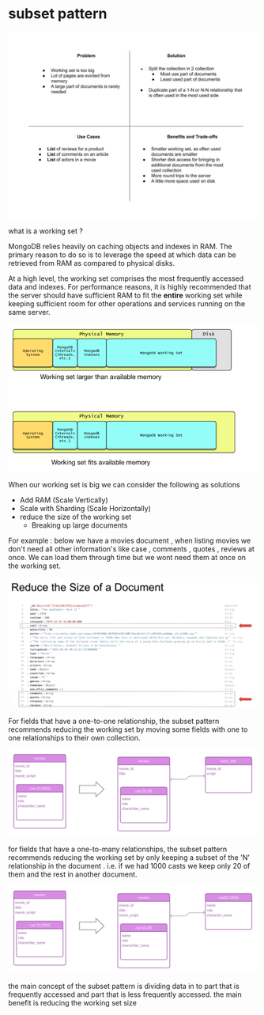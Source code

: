 # subset pattern

![subset pattern matrix!](../../../resources/subsetpatternmatrix.jpg)

what is a working set ?

 MongoDB relies heavily on caching objects and indexes in RAM. The primary reason to do so is to leverage the speed at which data can be retrieved from RAM as compared to physical disks.

At a high level, the working set comprises the most frequently accessed data and indexes. For performance reasons, it is highly recommended that the server should have sufficient RAM to fit the **entire** working set while keeping sufficient room for other operations and services running on the same server.

 ![working set and memory!](../../../resources/workinsetlargerthanmemory.png)

When our working set is big we can consider the following as solutions

- Add RAM (Scale Vertically)
- Scale with Sharding (Scale Horizontally)
- reduce the size of the working set
  - Breaking up large documents

For example : below we have a movies document , when listing movies we don't need all other information's like case , comments , quotes , reviews at once. We can load them through time but we wont need them at once on the working set.

![moves document](../../../resources/reducesizeofdoc.png)

For fields that have a one-to-one relationship, the subset pattern recommends reducing the working set by moving some fields with one to one relationships to their own collection.

![move relations to one to one!](../../../resources/moveonetoone.png)

for fields that have a one-to-many relationships, the subset pattern recommends reducing the working set by only keeping a subset of the 'N' relationship in the document . i.e. if we had 1000 casts we keep only 20 of them and the rest in another document.

![move one to many to its own doc!](../../../resources/moveonetomany.png)

the main concept of the subset pattern is dividing data in to part that is frequently accessed and part that is less frequently accessed. the main benefit is reducing the working set size
